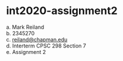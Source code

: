 # int2020-assignment2

a. Mark Reiland<br>
b. 2345270<br>
c. reiland@chapman.edu<br>
d. Interterm CPSC 298 Section 7<br>
e. Assignment 2<br>
